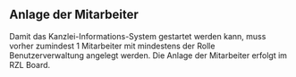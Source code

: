## Anlage der Mitarbeiter

Damit das Kanzlei-Informations-System gestartet werden kann, muss vorher
zumindest 1 Mitarbeiter mit mindestens der Rolle Benutzerverwaltung
angelegt werden. Die Anlage der Mitarbeiter erfolgt im RZL Board.